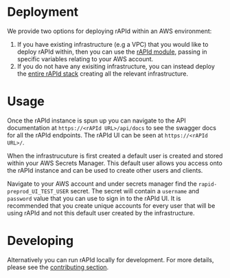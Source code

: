 # Deployment

We provide two options for deploying rAPId within an AWS environment:

1. If you have existing infrastructure (e.g a VPC) that you would like to deploy rAPId within, then you can use the [rAPId module](/infrastructure/deployment/existing/), passing in specific variables relating to your AWS account.
2. If you do not have any exisiting infrastructure, you can instead deploy the [entire rAPId stack](/infrastructure/deployment/full_stack/) creating all the relevant infrastructure.

# Usage

Once the rAPId instance is spun up you can navigate to the API documentation at `https://<rAPId URL>/api/docs` to see the swagger docs for all the rAPId endpoints. The rAPId UI can be seen at `https://<rAPId URL>/`.

When the infrastrucuture is first created a default user is created and stored within your AWS Secrets Manager. This default user allows you access onto the rAPId instance and can be used to create other users and clients.

Navigate to your AWS account and under secrets manager find the `rapid-preprod_UI_TEST_USER` secret. The secret will contain a `username` and `password` value that you can use to sign in to the rAPId UI. It is recommended that you create unique accounts for every user that will be using rAPId and not this default user created by the infrastructure.

# Developing

Alternatively you can run rAPId locally for development. For more details, please see the [contributing section](/contributing/).
